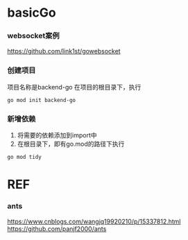 # basicGo

### websocket案例
https://github.com/link1st/gowebsocket


### 创建项目
项目名称是backend-go
在项目的根目录下，执行
```shell
go mod init backend-go
```


### 新增依赖
1. 将需要的依赖添加到import中
2. 在根目录下，即有go.mod的路径下执行
```shell
go mod tidy
```



# REF
### ants
https://www.cnblogs.com/wangjq19920210/p/15337812.html
https://github.com/panjf2000/ants



